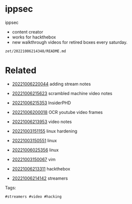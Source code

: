 # ippsec

ippsec
- content creator
- works for hackthebox
- new walkthrough videos for retired boxes every saturday.

` zet/20221006214348/README.md `

# Related

- [20221006220044](/zet/20221006220044/README.md) adding stream notes

- [20221006215623](/zet/20221006215623/README.md) scrambled machine video notes

- [20221006215353](/zet/20221006215353/README.md) InsiderPHD

- [20221006200018](/zet/20221006200018/README.md) OCR youtube video frames

- [20221006213953](/zet/20221006213953/README.md) video notes

- [20221003151155](/zet/20221003151155/README.md) linux hardening

- [20221003150551](/zet/20221003150551/README.md) linux

- [20221006025356](/zet/20221006025356/README.md) linux

- [20221003150067](/zet/20221003150067/README.md) vim

- [20221006213311](/zet/20221006213311/README.md) hackthebox

- [20221006214142](/zet/20221006214142/README.md) streamers


Tags:

    #streamers #video #hacking 
